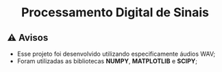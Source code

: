 <h1 align="center"> Processamento Digital de Sinais </h1>

## ⚠️ Avisos

- Esse projeto foi desenvolvido utilizando especificamente áudios WAV;
- Foram utilizadas as bibliotecas **NUMPY**, **MATPLOTLIB** e **SCIPY**;
